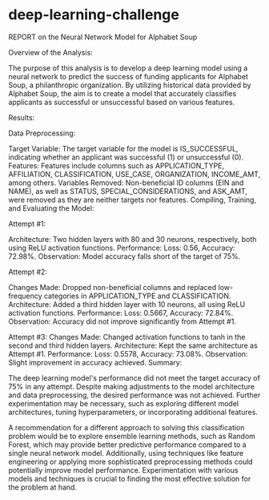 # deep-learning-challenge
REPORT on the Neural Network Model for Alphabet Soup

Overview of the Analysis:

The purpose of this analysis is to develop a deep learning model using a neural network to predict the success of funding applicants for Alphabet Soup, a philanthropic organization. By utilizing historical data provided by Alphabet Soup, the aim is to create a model that accurately classifies applicants as successful or unsuccessful based on various features.

Results:

Data Preprocessing:

Target Variable: The target variable for the model is IS_SUCCESSFUL, indicating whether an applicant was successful (1) or unsuccessful (0).
Features: Features include columns such as APPLICATION_TYPE, AFFILIATION, CLASSIFICATION, USE_CASE, ORGANIZATION, INCOME_AMT, among others.
Variables Removed: Non-beneficial ID columns (EIN and NAME), as well as STATUS, SPECIAL_CONSIDERATIONS, and ASK_AMT, were removed as they are neither targets nor features.
Compiling, Training, and Evaluating the Model:

Attempt #1:

Architecture: Two hidden layers with 80 and 30 neurons, respectively, both using ReLU activation functions.
Performance: Loss: 0.56, Accuracy: 72.98%.
Observation: Model accuracy falls short of the target of 75%.

Attempt #2:

Changes Made: Dropped non-beneficial columns and replaced low-frequency categories in APPLICATION_TYPE and CLASSIFICATION.
Architecture: Added a third hidden layer with 10 neurons, all using ReLU activation functions.
Performance: Loss: 0.5667, Accuracy: 72.84%.
Observation: Accuracy did not improve significantly from Attempt #1.

Attempt #3:
Changes Made: Changed activation functions to tanh in the second and third hidden layers.
Architecture: Kept the same architecture as Attempt #1.
Performance: Loss: 0.5578, Accuracy: 73.08%.
Observation: Slight improvement in accuracy achieved.
Summary:

The deep learning model's performance did not meet the target accuracy of 75% in any attempt. Despite making adjustments to the model architecture and data preprocessing, the desired performance was not achieved. Further experimentation may be necessary, such as exploring different model architectures, tuning hyperparameters, or incorporating additional features.

A recommendation for a different approach to solving this classification problem would be to explore ensemble learning methods, such as Random Forest, which may provide better predictive performance compared to a single neural network model. Additionally, using techniques like feature engineering or applying more sophisticated preprocessing methods could potentially improve model performance. Experimentation with various models and techniques is crucial to finding the most effective solution for the problem at hand.





